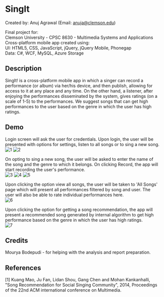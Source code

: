 # SingIt
Created by: Anuj Agrawal (Email: anuja@clemson.edu)
<br>

Final project for:
<br>
Clemson University - CPSC 8630 - Multimedia Systems and Applications
<br>
Cross-platform mobile app created using:
<br>
UI: HTML5, CSS, JavaScript, jQuery, jQuery Mobile, Phonegap
<br>
Data: C#, WCF, MySQL, Azure Storage

## Description
SingIt! is a cross-platform mobile app in which a singer can record a performance (or album) via her/his device, and then publish, allowing for access to it at any place and any time. On the other hand, a listener, after enjoying the performances disseminated by the system, gives ratings (on a scale of 1-5) to the performances. We suggest songs that can get high performances to the user based on the genre in which the user has high ratings.

## Demo
Login screen will ask the user for credentials. Upon login, the user will be presented with options for settings, listen to all songs or to sing a new song.
<br>
![1](https://raw.githubusercontent.com/anujgeek/SingIt/master/Demo/1.jpg "Login")
![2](https://raw.githubusercontent.com/anujgeek/SingIt/master/Demo/2.jpg "Menu")
<br>

On opting to sing a new song, the user will be asked to enter the name of the song and the genre to which it belongs. On clicking Record, the app will start recording the user's performance.
<br>
![3](https://raw.githubusercontent.com/anujgeek/SingIt/master/Demo/3.jpg "New Song")
![4](https://raw.githubusercontent.com/anujgeek/SingIt/master/Demo/4.jpg "Recording")
![5](https://raw.githubusercontent.com/anujgeek/SingIt/master/Demo/5.jpg "Recording Complete")
<br>

Upon clicking the option view all songs, the user will be taken to 'All Songs' page which will present all performances filtered by song and user. The user will also be able to rate individual performances here.
<br>
![6](https://raw.githubusercontent.com/anujgeek/SingIt/master/Demo/6.jpg "All Songs")
<br>

Upon clicking the option for getting a song recommendation, the app will present a recommended song generated by internal algorithm to get high performance based on the genre in which the user has high ratings.
<br>
![7](https://raw.githubusercontent.com/anujgeek/SingIt/master/Demo/7.jpg "Recommendation Found")
<br>

## Credits

Mourya Bodepudi - for helping with the analysis and report preparation.

## References

[1] Kuang Mao, Ju Fan, Lidan Shou, Gang Chen and Mohan Kankanhalli, "Song Recommendation for Social Singing Community", 2014, Proceedings of the 22nd ACM international conference on Multimedia.
